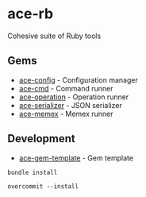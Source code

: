 # ace-rb
Cohesive suite of Ruby tools 

## Gems
- [ace-config](https://github.com/yurigitsu/ace-config) - Configuration manager
- [ace-cmd](https://github.com/yurigitsu/ace-cmd) - Command runner
- [ace-operation](https://github.com/yurigitsu/ace-operation) - Operation runner
- [ace-serializer](https://github.com/yurigitsu/ace-serializer) - JSON serializer
- [ace-memex](https://github.com/yurigitsu/ace-memex) - Memex runner

## Development

- [ace-gem-template](https://github.com/yurigitsu/ace-gem-template) - Gem template

```
bundle install

overcommit --install
```
